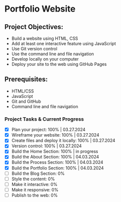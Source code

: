 # Portfolio Website

## Project Objectives:
- Build a website using HTML, CSS
- Add at least one interactive feature using JavaScript
- Use Git version control 
- Use the command line and file navigation 
- Develop locally on your computer 
- Deploy your site to the web using GitHub Pages

## Prerequisites:
- HTML/CSS 
- JavaScript 
- Git and GitHub 
- Command line and file navigation

### Project Tasks & Current Progress
- [x] Plan your project: 100% | 03.27.2024
- [x] Wireframe your website: 100% | 03.27.2024
- [x] Create files and deploy it locally: 100% | 03.27.2024
- [x] Version control: 100% | 03.27.2024
- [x] Build the Home Section: 100% | in progress 
- [x] Build the About Section: 100% | 04.03.2024
- [x] Build the Process Section: 100% | 04.03.2024
- [x] Build the Portfolio Section: 100% | 04.03.2024
- [ ] Build the Blog Section: 0% 
- [ ] Style the content: 0% 
- [ ] Make it interactive: 0%
- [ ] Make it responsive: 0%
- [ ] Publish to the web: 0%